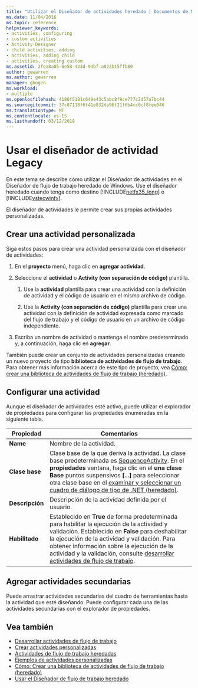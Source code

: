 ```yaml
---
title: "Utilizar el Diseñador de actividades heredado | Documentos de Microsoft"
ms.date: 11/04/2016
ms.topic: reference
helpviewer_keywords:
- activities, configuring
- custom activities
- Activity Designer
- child activities, adding
- activities, adding child
- activities, creating custom
ms.assetid: 2fea8a05-6e58-423d-94bf-a822b15ffb80
author: gewarren
ms.author: gewarren
manager: ghogen
ms.workload:
- multiple
ms.openlocfilehash: 4186f5181c649e43c5abc8f9ce777c2d57a7bc44
ms.sourcegitcommit: 37c87118f6f41e832da96f21f6b4cc0cf8fee046
ms.translationtype: MT
ms.contentlocale: es-ES
ms.lasthandoff: 03/12/2018
---
```

# <a name="using-the-legacy-activity-designer"></a>Usar el diseñador de actividad Legacy
En este tema se describe cómo utilizar el Diseñador de actividades en el Diseñador de flujo de trabajo heredado de Windows. Use el diseñador heredado cuando tenga como destino [!INCLUDE[netfx35_long](../workflow-designer/includes/netfx35_long_md.md)] o [!INCLUDE[vstecwinfx](../workflow-designer/includes/vstecwinfx_md.md)].

 El diseñador de actividades le permite crear sus propias actividades personalizadas.

## <a name="creating-a-custom-activity"></a>Crear una actividad personalizada
 Siga estos pasos para crear una actividad personalizada con el diseñador de actividades:

1.  En el **proyecto** menú, haga clic en **agregar actividad**.

2.  Seleccione el **actividad** o **Activity (con separación de código)** plantilla.

    1.  Use la **actividad** plantilla para crear una actividad con la definición de actividad y el código de usuario en el mismo archivo de código.

    2.  Use la **Activity (con separación de código)** plantilla para crear una actividad con la definición de actividad expresada como marcado del flujo de trabajo y el código de usuario en un archivo de código independiente.

3.  Escriba un nombre de actividad o mantenga el nombre predeterminado y, a continuación, haga clic en **agregar**.

 También puede crear un conjunto de actividades personalizadas creando un nuevo proyecto de tipo **biblioteca de actividades de flujo de trabajo**. Para obtener más información acerca de este tipo de proyecto, vea [Cómo: crear una biblioteca de actividades de flujo de trabajo (heredado)](../workflow-designer/how-to-create-a-workflow-activity-library-legacy.md).

## <a name="configuring-an-activity"></a>Configurar una actividad
 Aunque el diseñador de actividades esté activo, puede utilizar el explorador de propiedades para configurar las propiedades enumeradas en la siguiente tabla.

|Propiedad|Comentarios|
|--------------|--------------|
|**Name**|Nombre de la actividad.|
|**Clase base**|Clase base de la que deriva la actividad. La clase base predeterminada es [SequenceActivity](http://go.microsoft.com/fwlink?LinkID=65020). En el **propiedades** ventana, haga clic en el **una clase Base** puntos suspensivos **[...]**  para seleccionar otra clase base en el [examinar y seleccionar un cuadro de diálogo de tipo de .NET (heredado)](../workflow-designer/browse-and-select-a-dotnet-type-dialog-box-legacy.md).|
|**Descripción**|Descripción de la actividad definida por el usuario.|
|**Habilitado**|Establecido en **True** de forma predeterminada para habilitar la ejecución de la actividad y validación. Establecido en **False** para deshabilitar la ejecución de la actividad y validación. Para obtener información sobre la ejecución de la actividad y la validación, consulte [desarrollar actividades de flujo de trabajo](http://go.microsoft.com/fwlink?LinkID=65024).|

## <a name="adding-child-activities"></a>Agregar actividades secundarias
 Puede arrastrar actividades secundarias del cuadro de herramientas hasta la actividad que esté diseñando. Puede configurar cada una de las actividades secundarias con el explorador de propiedades.

## <a name="see-also"></a>Vea también

- [Desarrollar actividades de flujo de trabajo](http://go.microsoft.com/fwlink?LinkID=65024)
- [Crear actividades personalizadas](http://go.microsoft.com/fwlink?LinkID=65021)
- [Actividades de flujo de trabajo heredadas](../workflow-designer/legacy-workflow-activities.md)
- [Ejemplos de actividades personalizadas](http://go.microsoft.com/fwlink?LinkID=65022)
- [Cómo: Crear una biblioteca de actividades de flujo de trabajo (heredado)](../workflow-designer/how-to-create-a-workflow-activity-library-legacy.md)
- [Usar el Diseñador de flujo de trabajo heredado](../workflow-designer/using-the-legacy-workflow-designer.md)